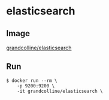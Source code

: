 # elasticsearch

## Image

[grandcolline/elasticsearch](https://cloud.docker.com/repository/docker/grandcolline/elasticsearch)

## Run

```
$ docker run --rm \
	-p 9200:9200 \
	-it grandcolline/elasticsearch \
```

